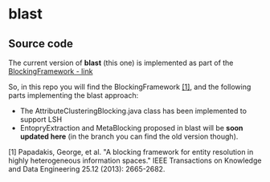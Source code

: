 # blast

## Source code
The current version of **blast** (this one) is implemented as part of the [BlockingFramework - link](https://sourceforge.net/projects/erframework/)

So, in this repo you will find the BlockingFramework [[1]](#papadakis2013), and the following parts implementing the blast approach:
- The AttributeClusteringBlocking.java class has been implemented to support LSH
- EntopryExtraction and MetaBlocking proposed in blast will be **soon updated here** (in the branch you can find the old version though).


<a name="papadakis2013"/>
[1] Papadakis, George, et al. "A blocking framework for entity resolution in highly heterogeneous information spaces." IEEE Transactions on Knowledge and Data Engineering 25.12 (2013): 2665-2682.
</a>
